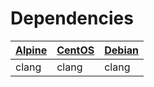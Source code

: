 # Dependencies

| [Alpine](https://alpinelinux.org) | [CentOS](https://centos.org) | [Debian](https://www.debian.org) |
| --------------------------------- | ---------------------------- | ---------------------------------|
| clang                             | clang                        | clang                            |
